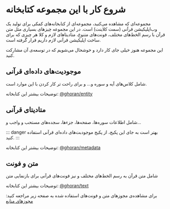 # شروع کار با این مجموعه کتابخانه

مجموعه‌ای که مشاهده می‌کنید، مجموعه‌ای از کتابخانه‌های کمکی برای تولید یک وب‌اپلیکیشن قرآنی (سمت کلاینت) است. در این مجموعه چیزهای بسیاری مثل متن قرآن با رسم الخط‌های مختلف، فونت‌های متنوع، متادیتاهای لازم و کلا هر چیزی که برای ساخت اپلیکیشن قرآنی لازم داریم قرار گرفته است.

این مجموعه هنوز خیلی جای کار دارد و خوشحال می‌شویم که در توسعه‌ی آن مشارکت کنید.

## موجودیت‌های داده‌ای قرآنی

شامل کلاس‌های آیه و سوره و... و برای راحت تر کار کردن با این موارد است.

توضیحات بیشتر این کتابخانه: [‎@ghoran/entity](/packages/entity)

## متادیتای قرآنی

شامل اطلاعات سوره‌ها، صفحه‌ها، جزءها، سجده‌های مستحب و واجب و...

::: danger بهتر است به جای این پکیج، از پکیج موجودبت‌های داده‌ای قرآنی استفاده کنید.
:::

توضیحات بیشتر این کتابخانه: [‎@ghoran/metadata](/packages/metadata)

## متن و فونت

شامل متن قرآن به رسم الخط‌های مختلف و نیز فونت‌های قرآنی برای بازنمایی متن

توضیحات بیشتر این کتابخانه: [‎@ghoran/text](/packages/text)

برای مشاهده‌ی مجوزهای متن و فونت‌های استفاده شده به صفحه زیر مراجعه کنید:
[مجوزهای منابع](/appreciation)
